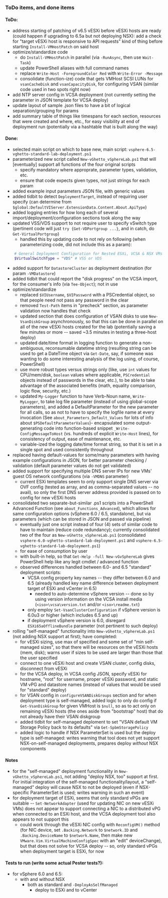 ### ToDo items, and done items

#### ToDo:
- address starting of patching of v6.5 vESXi before vESXi hosts are ready (could happen if upgrading to 6.5a but not deploying NSX): add a check for "target vESXi host is responsive to API requests" kind of thing before starting `Install-VMHostPatch` on said host
- optimize/standardize code
  - do `Install-VMHostPatch` in parallel (via `-RunAsync`, then use `Wait-Task`)
  - update PowerShell aliases with full command names
  - replace `Write-Host -ForegroundColor Red` with `Write-Error -Message`
  - consolidate (function-ize) code that gets VMHost SCSI LUNs for `vsanCacheDisk` and `vsanCapacityDisk`, for configuring VSAN (similar code used in two spots right now)
- add NTP server config in VCSA deployment (not currently setting the parameter in JSON template for VCSA deploy)
- update layout of sample .json files to have a bit of logical separation/grouping for params
- add summary table of things like timespans for each section, resources that were created and where, etc., for easy visibility at end of deployment run (potentially via a hashtable that is built along the way)


#### Done:
- selected main script on which to base new, main script:  `vsphere-6.5-vghetto-standard-lab-deployment.ps1`
- parameterized new script called `New-vGhetto_vSphereLab.ps1` that will [eventually] support all functions of the four original scripts
	- specify mandatory where approprate, parameter types, validation, etc.
	- ensure that code expects given types, not just strings for each param
- added example input parameters JSON file, with generic values
- added tidbit to detect `DeploymentTarget`, instead of requiring user specify (can determine from `$global:DefaultVIServer.ExtensionData.Content.About.ApiType`)
- added logging entries for how long each of several import/deployment/configuration sections took along the way
- updated VSS/VDS support to not require user to specify vSwitch type (pertinent code will just `try {Get-VDPortgroup ...}`, and in catch, do `Get-VirtualPortgroup`)
	- handled this by updating code to not rely on following (when parameterizing code, did not include this as a param):
``` PowerShell
	# General Deployment Configuration for Nested ESXi, VCSA & NSX VMs
	$VirtualSwitchType = "VDS" # VSS or VDS
```
- added support for `DatastoreCluster` as deployment destination (for param `-VMDatastore`)
- added tidbit that could report the "disk progress" on the VCSA import, for the consumer's info (via `Tee-Object`); not in use
- optimize/standardize
	- replaced `$VIUsername`, `$VIPassword` with a PSCredential object, so that people need not pass any password in the clear
	- removed `Test-Path` items in "precheck" section, as parameter validation now handles that check
	- updated section that does configuration of VSAN disks to use `New-VsanDiskGroup` asynchronously, so that this can be done in parallel on all of the new vESXi hosts created for the lab (potentially saving a few minutes or more -- saved ~3.5 minutes in testing a three-host deploy)
	- updated date/time format in logging function to generate a non-ambiguous, reconsumable datetime string (resulting string can be used to get a DateTime object via `Get-Date`, say, if someone was wanting to do some interesting analysis of the log using, of course, PowerShell)
	- use more robust types versus strings only (like, use `int` values for CPU/mem/disk, `boolean` values where applicable, `PSCredential` objects instead of passwords in the clear, etc.), to be able to take advantage of the associated benefits (math, equality comparison, logic flow, security, etc.)
	- updated `My-Logger` function to have Verb-Noun name, `Write-MyLogger`, to take log file parameter (instead of using global-scope parameters), and added a DefaultParameter for the new parameter for all calls, so as not to have to specify the logfile name at every invocation (See `about_Parameters_Default_Values` for lots of info about `$PSDefaultParameterValues`)- encapsulated some output-generating code into function-based snippet `_Write-ConfigMessageToHost` (vs. hundreds of explicit `Write-Host` lines), for consistency of output, ease of maintenance, etc.
	- variable-ized the logging date/time format string, so that it is set in a single spot and used consistently throughout
- replaced having default-values for some/many parameters with having example configurations in JSON, for better parameter checking / validation (default parameter values do not get validated)
- added support for specifying multiple DNS server IPs for new VMs' guest OS network configurations (via `-VMDNS` parameter)
	- current ESXi templates seem to only support single DNS server via OVF config (tested as array, and as comma-separated values -- no avail), so only the first DNS server address provided is passed on to config for new vESXi hosts
- consolidated two separate-but-similar .ps1 scripts into a PowerShell Advanced Function (see `about_Functions_Advanced`), which allows for same configuration options (vSphere 6.0 / 6.5, standalone), but via parameters (which can be stored in JSON and passed via pipeline)
	- eventually just one script instead of four (4) sets of similar code to have to maintain (reduce code redundancy); currently consolidated two of the four as `New-vGhetto_vSphereLab.ps1` (consolidated  `vsphere-6.0-vghetto-standard-lab-deployment.ps1` and `vsphere-6.5-vghetto-standard-lab-deployment.ps1`)
	- for ease of consumption by user
	- with built-in help, so that `Get-Help -full New-vGvSphereLab` gives PowerShell help like any legit cmdlet / advanced function
	- observed differences handled between 6.0- and 6.5 "standard" deployment scripts:
		- VCSA config property key names -- they differ between 6.0 and 6.5 (already handled key name difference between deployment target of ESXi and vCenter in 6.5)
			- needed to auto-determine vSphere version -- done so by using version information on the VCSA install media (`<iso>\vcsa\version.txt` and/or `<iso>\readme.txt`)
		- only employ `Set-VsanClusterConfiguration` if vSphere version is 6.0u3 or higher (which includes 6.5 and up)
		- if deployment vSphere version is 6.0, disregard `ESXi65aOfflineBundle` parameter (not pertinent to such deploy)
- rolling "self-managed" functionality into `New-vGhetto_vSphereLab.ps1` (not adding NSX support at first); have completed:
  - for vESXi sizing, use max of specified and some set of "min self-managed sizes", so that there will be resources on the vESXi hosts (mem, disk); warns user if sizes to be used are larger than those that the user specified
  - connect to one vESXi host and create VSAN cluster, config disks, disconnect from vESXi
  - for the VCSA deploy, in VCSA config JSON, specify vESXi for hostname, "root" for username, proper vESXi password, and static VM vPG and datastore names (instead of values that would be used for "standard" deploy)
  - for VSAN config in `configureVSANDiskGroups` section and for when deployment type is self-managed, added logic to only do config if `Get-VsanDiskGroup` for given VMHost is `$null`, so as to act only on remaining vESXi hosts (the ones aside from "bootstrap" host) that do not already have their VSAN diskgroup
  - added tidbit for self-managed deploment to set "VSAN default VM Storage Policy back to its defaults" via `Get-SpbmStoragePolicy`
  - added logic to handle if NSX ParameterSet is used but the deploy type is self-managed: writes warning that tool does not yet support NSX-on-self-managed deployments, prepares deploy _without_ NSX components


#### Notes
- for the "self-managed" deployment functionality in `New-vGhetto_vSphereLab.ps1`, not adding "deploy NSX, too" support at first. For initial integration of the self-managed functionality/layout, a "self-managed" deploy will cause NSX to not be deployed (even if NSX-specific ParameterSet is used; writes warning in such an event)
- for deployment target of ESXi, seems that only standard vPGs are suitable -- `Set-NetworkAdapter` (used for updating NIC on new vESXi VMs) does not appear to support connecting a NIC to a distributed vPG when connected to an ESXi host, and the VCSA deployment tool also appears to not support this
  - could work through the vESXi NIC config with `ReconfigVM()` method (for NIC device, set `.Backing.Network` to `$network.ID` and `.Backing.DeviceName` to `$network.Name`, then make new `VMware.Vim.VirtualMachineConfigSpec` with an "edit" deviceChange), but that does not solve for VCSA deploy -- so, only standard vPGs when deployment target is ESXi, for now

#### Tests to run (write some actual Pester tests?):
- for vSphere 6.0 and 6.5:
  - with and without NSX
	  - both as standard and `-DeployAsSelfManaged`
	  	- deploy to ESXi and to vCenter
